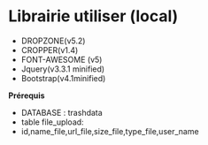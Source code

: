 # Librairie utiliser (local)
- DROPZONE(v5.2)
- CROPPER(v1.4)
- FONT-AWESOME (v5)
- Jquery(v3.3.1 minified)
- Bootstrap(v4.1minified)

**Prérequis**
 - DATABASE : trashdata
 - table file_upload: 
 - id,name_file,url_file,size_file,type_file,user_name
